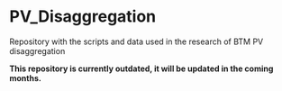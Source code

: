 # PV_Disaggregation
Repository with the scripts and data used in the research of BTM PV disaggregation 

**This repository is currently outdated, it will be updated in the coming months.**

